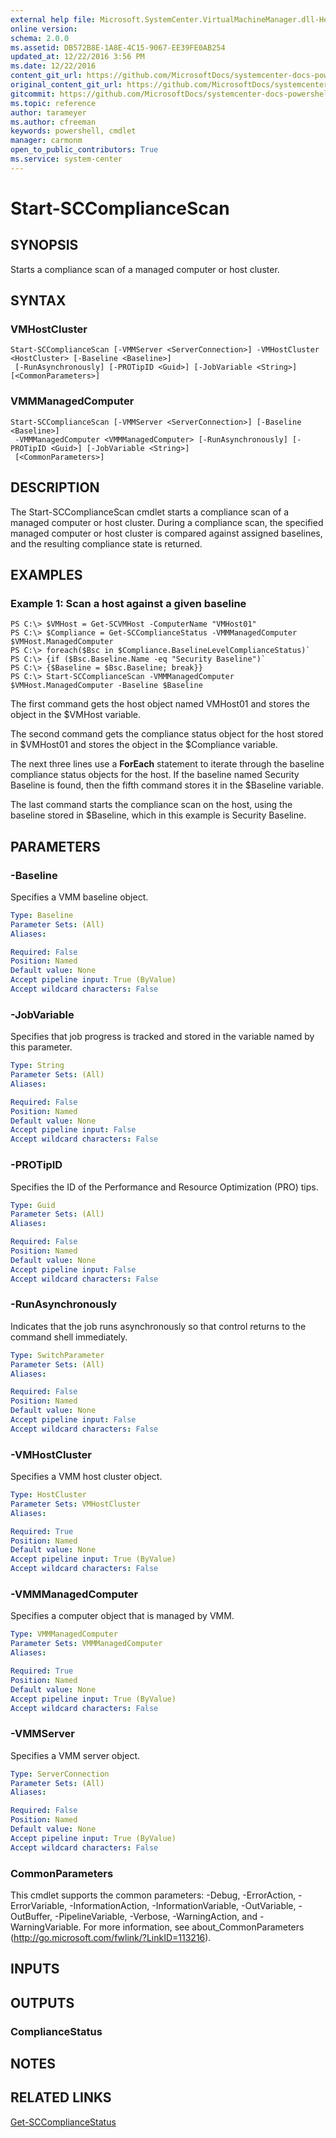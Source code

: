 ```yaml
---
external help file: Microsoft.SystemCenter.VirtualMachineManager.dll-Help.xml
online version: 
schema: 2.0.0
ms.assetid: DB572B8E-1A8E-4C15-9067-EE39FE0AB254
updated_at: 12/22/2016 3:56 PM
ms.date: 12/22/2016
content_git_url: https://github.com/MicrosoftDocs/systemcenter-docs-powershell/blob/master/systemcenter-cmdlets/SystemCenter2016/VirtualMachineManager/vlatest/Start-SCComplianceScan.md
original_content_git_url: https://github.com/MicrosoftDocs/systemcenter-docs-powershell/blob/master/systemcenter-cmdlets/SystemCenter2016/VirtualMachineManager/vlatest/Start-SCComplianceScan.md
gitcommit: https://github.com/MicrosoftDocs/systemcenter-docs-powershell/blob/96e5647587661652225fbdd2c797cd4d59d542bc/systemcenter-cmdlets/SystemCenter2016/VirtualMachineManager/vlatest/Start-SCComplianceScan.md
ms.topic: reference
author: tarameyer
ms.author: cfreeman
keywords: powershell, cmdlet
manager: carmonm
open_to_public_contributors: True
ms.service: system-center
---
```


# Start-SCComplianceScan

## SYNOPSIS
Starts a compliance scan of a managed computer or host cluster.

## SYNTAX

### VMHostCluster
```
Start-SCComplianceScan [-VMMServer <ServerConnection>] -VMHostCluster <HostCluster> [-Baseline <Baseline>]
 [-RunAsynchronously] [-PROTipID <Guid>] [-JobVariable <String>] [<CommonParameters>]
```

### VMMManagedComputer
```
Start-SCComplianceScan [-VMMServer <ServerConnection>] [-Baseline <Baseline>]
 -VMMManagedComputer <VMMManagedComputer> [-RunAsynchronously] [-PROTipID <Guid>] [-JobVariable <String>]
 [<CommonParameters>]
```

## DESCRIPTION
The Start-SCComplianceScan cmdlet starts a compliance scan of a managed computer or host cluster.
During a compliance scan, the specified managed computer or host cluster is compared against assigned baselines, and the resulting compliance state is returned.

## EXAMPLES

### Example 1: Scan a host against a given baseline
```
PS C:\> $VMHost = Get-SCVMHost -ComputerName "VMHost01"
PS C:\> $Compliance = Get-SCComplianceStatus -VMMManagedComputer $VMHost.ManagedComputer
PS C:\> foreach($Bsc in $Compliance.BaselineLevelComplianceStatus)`
PS C:\> {if ($Bsc.Baseline.Name -eq "Security Baseline")`
PS C:\> {$Baseline = $Bsc.Baseline; break}}
PS C:\> Start-SCComplianceScan -VMMManagedComputer $VMHost.ManagedComputer -Baseline $Baseline
```

The first command gets the host object named VMHost01 and stores the object in the $VMHost variable.

The second command gets the compliance status object for the host stored in $VMHost01 and stores the object in the $Compliance variable.

The next three lines use a **ForEach** statement to iterate through the baseline compliance status objects for the host.
If the baseline named Security Baseline is found, then the fifth command stores it in the $Baseline variable.

The last command starts the compliance scan on the host, using the baseline stored in $Baseline, which in this example is Security Baseline.

## PARAMETERS

### -Baseline
Specifies a VMM baseline object.

```yaml
Type: Baseline
Parameter Sets: (All)
Aliases: 

Required: False
Position: Named
Default value: None
Accept pipeline input: True (ByValue)
Accept wildcard characters: False
```

### -JobVariable
Specifies that job progress is tracked and stored in the variable named by this parameter.

```yaml
Type: String
Parameter Sets: (All)
Aliases: 

Required: False
Position: Named
Default value: None
Accept pipeline input: False
Accept wildcard characters: False
```

### -PROTipID
Specifies the ID of the Performance and Resource Optimization (PRO) tips.

```yaml
Type: Guid
Parameter Sets: (All)
Aliases: 

Required: False
Position: Named
Default value: None
Accept pipeline input: False
Accept wildcard characters: False
```

### -RunAsynchronously
Indicates that the job runs asynchronously so that control returns to the command shell immediately.

```yaml
Type: SwitchParameter
Parameter Sets: (All)
Aliases: 

Required: False
Position: Named
Default value: None
Accept pipeline input: False
Accept wildcard characters: False
```

### -VMHostCluster
Specifies a VMM host cluster object.

```yaml
Type: HostCluster
Parameter Sets: VMHostCluster
Aliases: 

Required: True
Position: Named
Default value: None
Accept pipeline input: True (ByValue)
Accept wildcard characters: False
```

### -VMMManagedComputer
Specifies a computer object that is managed by VMM.

```yaml
Type: VMMManagedComputer
Parameter Sets: VMMManagedComputer
Aliases: 

Required: True
Position: Named
Default value: None
Accept pipeline input: True (ByValue)
Accept wildcard characters: False
```

### -VMMServer
Specifies a VMM server object.

```yaml
Type: ServerConnection
Parameter Sets: (All)
Aliases: 

Required: False
Position: Named
Default value: None
Accept pipeline input: True (ByValue)
Accept wildcard characters: False
```

### CommonParameters
This cmdlet supports the common parameters: -Debug, -ErrorAction, -ErrorVariable, -InformationAction, -InformationVariable, -OutVariable, -OutBuffer, -PipelineVariable, -Verbose, -WarningAction, and -WarningVariable. For more information, see about_CommonParameters (http://go.microsoft.com/fwlink/?LinkID=113216).

## INPUTS

## OUTPUTS

### ComplianceStatus

## NOTES

## RELATED LINKS

[Get-SCComplianceStatus](xref:SystemCenter2016/VirtualMachineManager/vlatest/Get-SCComplianceStatus.md)

